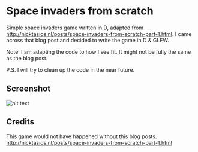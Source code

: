 # Space invaders from scratch
Simple space invaders game written in D, adapted from http://nicktasios.nl/posts/space-invaders-from-scratch-part-1.html. I came across that blog post and decided to write the game in D & GLFW.

Note: I am adapting the code to how I see fit. It might not be fully the same as the blog post. 

P.S. I will try to clean up the code in the near future.

## Screenshot
![alt text](https://raw.githubusercontent.com/zgoh/d_space_invaders/master/screenshots/Space_Invaders.png)

## Credits
This game would not have happened without this blog posts.
http://nicktasios.nl/posts/space-invaders-from-scratch-part-1.html
